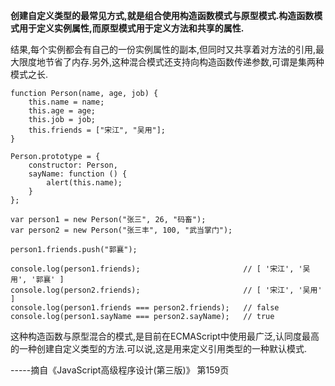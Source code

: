 **创建自定义类型的最常见方式,就是组合使用构造函数模式与原型模式.构造函数模式用于定义实例属性,而原型模式用于定义方法和共享的属性.**

结果,每个实例都会有自己的一份实例属性的副本,但同时又共享着对方法的引用,最大限度地节省了内存.另外,这种混合模式还支持向构造函数传递参数,可谓是集两种模式之长.

	function Person(name, age, job) {
	    this.name = name;
	    this.age = age;
	    this.job = job;
	    this.friends = ["宋江", "吴用"];
	}
	
	Person.prototype = {
	    constructor: Person,
	    sayName: function () {
	        alert(this.name);
	    }
	};
	
	var person1 = new Person("张三", 26, "码畜");
	var person2 = new Person("张三丰", 100, "武当掌门");
	
	person1.friends.push("郭襄");
	
	console.log(person1.friends);                       // [ '宋江', '吴用', '郭襄' ]
	console.log(person2.friends);                       // [ '宋江', '吴用' ]
	console.log(person1.friends === person2.friends);   // false
	console.log(person1.sayName === person2.sayName);   // true

这种构造函数与原型混合的模式,是目前在ECMAScript中使用最广泛,认同度最高的一种创建自定义类型的方法.可以说,这是用来定义引用类型的一种默认模式.

-----摘自《JavaScript高级程序设计(第三版)》  第159页
